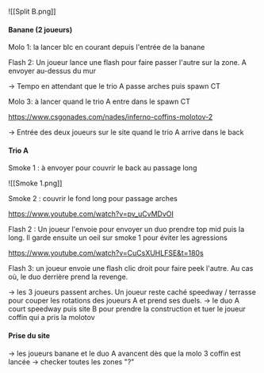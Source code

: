 

![[Split B.png]]

#### Banane (2 joueurs)

Molo 1: la lancer blc en courant depuis l'entrée de la banane

Flash 2: Un joueur lance une flash pour faire passer l'autre sur la zone. A envoyer au-dessus du mur

-> Tempo en attendant que le trio A passe arches puis spawn CT

Molo 3: à lancer quand le trio A entre dans le spawn CT 

https://www.csgonades.com/nades/inferno-coffins-molotov-2

-> Entrée des deux joueurs sur le site quand le trio A arrive dans le back


#### Trio A

Smoke 1 : à envoyer pour couvrir le back au passage long

![[Smoke 1.png]]

Smoke 2 : couvrir le fond long pour passage arches

https://www.youtube.com/watch?v=pv_uCvMDvOI

Flash 2 : Un joueur l'envoie pour envoyer un duo prendre top mid puis la long. Il garde ensuite un oeil sur smoke 1 pour éviter les agressions

https://www.youtube.com/watch?v=CuCsXUHLFSE&t=180s

Flash 3: un joueur envoie une flash clic droit pour faire peek l'autre. Au cas où, le duo derrière prend la revenge.

-> les 3 joueurs passent arches. Un joueur reste caché speedway / terrasse pour couper les rotations des joueurs A et prend ses duels.
	-> le duo A court speedway puis site B pour prendre la construction et tuer le joueur coffin qui a pris la molotov
	
	
#### Prise du site

-> les joueurs banane et le duo A avancent dès que la molo 3 coffin est lancée
-> checker toutes les zones "?"
